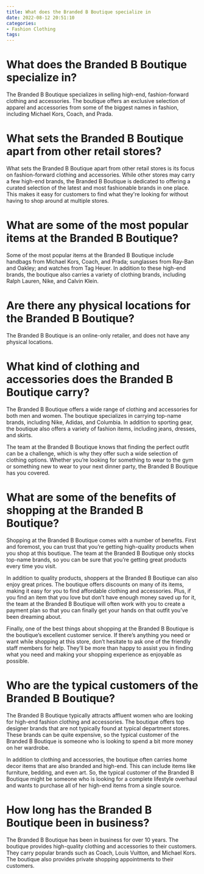 ```yaml
---
title: What does the Branded B Boutique specialize in
date: 2022-08-12 20:51:10
categories:
- Fashion Clothing
tags:
---
```



#  What does the Branded B Boutique specialize in?

The Branded B Boutique specializes in selling high-end, fashion-forward clothing and accessories. The boutique offers an exclusive selection of apparel and accessories from some of the biggest names in fashion, including Michael Kors, Coach, and Prada.

# What sets the Branded B Boutique apart from other retail stores?

What sets the Branded B Boutique apart from other retail stores is its focus on fashion-forward clothing and accessories. While other stores may carry a few high-end brands, the Branded B Boutique is dedicated to offering a curated selection of the latest and most fashionable brands in one place. This makes it easy for customers to find what they're looking for without having to shop around at multiple stores.

# What are some of the most popular items at the Branded B Boutique?

Some of the most popular items at the Branded B Boutique include handbags from Michael Kors, Coach, and Prada; sunglasses from Ray-Ban and Oakley; and watches from Tag Heuer. In addition to these high-end brands, the boutique also carries a variety of clothing brands, including Ralph Lauren, Nike, and Calvin Klein.

#  Are there any physical locations for the Branded B Boutique?

The Branded B Boutique is an online-only retailer, and does not have any physical locations.

#  What kind of clothing and accessories does the Branded B Boutique carry?

The Branded B Boutique offers a wide range of clothing and accessories for both men and women. The boutique specializes in carrying top-name brands, including Nike, Adidas, and Columbia. In addition to sporting gear, the boutique also offers a variety of fashion items, including jeans, dresses, and skirts.

The team at the Branded B Boutique knows that finding the perfect outfit can be a challenge, which is why they offer such a wide selection of clothing options. Whether you’re looking for something to wear to the gym or something new to wear to your next dinner party, the Branded B Boutique has you covered.

# What are some of the benefits of shopping at the Branded B Boutique?

Shopping at the Branded B Boutique comes with a number of benefits. First and foremost, you can trust that you’re getting high-quality products when you shop at this boutique. The team at the Branded B Boutique only stocks top-name brands, so you can be sure that you’re getting great products every time you visit.

In addition to quality products, shoppers at the Branded B Boutique can also enjoy great prices. The boutique offers discounts on many of its items, making it easy for you to find affordable clothing and accessories. Plus, if you find an item that you love but don’t have enough money saved up for it, the team at the Branded B Boutique will often work with you to create a payment plan so that you can finally get your hands on that outfit you’ve been dreaming about.

Finally, one of the best things about shopping at the Branded B Boutique is the boutique’s excellent customer service. If there’s anything you need or want while shopping at this store, don’t hesitate to ask one of the friendly staff members for help. They’ll be more than happy to assist you in finding what you need and making your shopping experience as enjoyable as possible.

#  Who are the typical customers of the Branded B Boutique?

The Branded B Boutique typically attracts affluent women who are looking for high-end fashion clothing and accessories. The boutique offers top designer brands that are not typically found at typical department stores. These brands can be quite expensive, so the typical customer of the Branded B Boutique is someone who is looking to spend a bit more money on her wardrobe.

In addition to clothing and accessories, the boutique often carries home decor items that are also branded and high-end. This can include items like furniture, bedding, and even art. So, the typical customer of the Branded B Boutique might be someone who is looking for a complete lifestyle overhaul and wants to purchase all of her high-end items from a single source.

#  How long has the Branded B Boutique been in business?

The Branded B Boutique has been in business for over 10 years. The boutique provides high-quality clothing and accessories to their customers. They carry popular brands such as Coach, Louis Vuitton, and Michael Kors. The boutique also provides private shopping appointments to their customers.